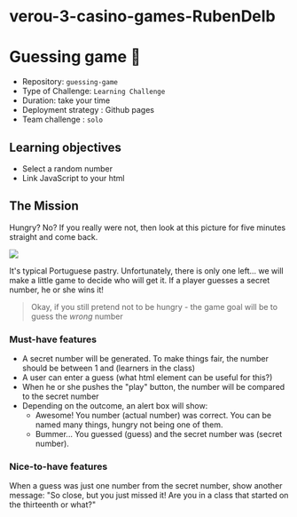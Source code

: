 # verou-3-casino-games-RubenDelb
# Guessing game 🤔

- Repository: `guessing-game`
- Type of Challenge: `Learning Challenge`
- Duration: take your time
- Deployment strategy : Github pages
- Team challenge : `solo`

## Learning objectives
- Select a random number
- Link JavaScript to your html

## The Mission
Hungry? No?
If you really were not, then look at this picture for five minutes straight and come back.

![](images/pasteis.jpg)

It's typical Portuguese pastry.
Unfortunately, there is only one left... we will make a little game to decide who will get it.
If a player guesses a secret number, he or she wins it!

> Okay, if you still pretend not to be hungry - the game goal will be to guess the *wrong* number

### Must-have features
- A secret number will be generated. To make things fair, the number should be between 1 and (learners in the class)
- A user can enter a guess (what html element can be useful for this?)
- When he or she pushes the "play" button, the number will be compared to the secret number
- Depending on the outcome, an alert box will show:
    - Awesome! You number (actual number) was correct. You can be named many things, hungry not being one of them.
    - Bummer... You guessed (guess) and the secret number was (secret number).
    
### Nice-to-have features
When a guess was just one number from the secret number, show another message: "So close, but you just missed it! Are you in a class that started on the thirteenth or what?"